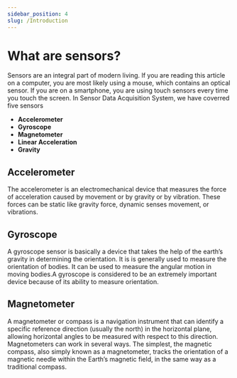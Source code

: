 ```yaml
---
sidebar_position: 4
slug: /Introduction
---
```

# What are sensors?

Sensors are an integral part of modern living. If you are reading this article on a computer, you are most likely using a mouse, which contains an optical sensor. If you are on a smartphone, you are using touch sensors every time you touch the screen.
In Sensor Data Acquisition System, we have coverred five sensors
 - **Accelerometer** 
 - **Gyroscope** 
 - **Magnetometer**
 - **Linear Acceleration**
 - **Gravity**
## Accelerometer

The accelerometer is an electromechanical device that measures the force of acceleration caused by movement or by gravity or by vibration. These forces can be static like gravity force, dynamic senses movement, or vibrations.
<!-- 
#### Accelerometer in smart devices
The accelerometer in smartphone measures the linear acceleration of the device. When at rest position in whatever orientation, the figure represents the force of gravity active on the device at the same time it also measures the acceleration on the X and Y axis which will be zero.
It detects changes in the orientation and accordingly rotates the mobile screen. Basically, it helps your smartphone know up form down. -->


## Gyroscope

A gyroscope sensor is basically a device that takes the help of the earth’s gravity in determining the orientation. It is is generally used to measure the orientation of bodies. It can be used to measure the angular motion in moving bodies.A gyroscope is considered to be an extremely important device because of its ability to measure orientation. 

<!-- #### Gyroscope in smart devices

Gyroscope Sensors have become an indispensable part of smartdevices these days. All the games which we play using motion senses are because of the gyroscope sensor. One of the best examples is the very popular Pokemon Go game which is completely based on the principle of gyroscopic sensors. We also need a gyroscope to view 360-degree videos on our mobile phones. -->

## Magnetometer

A magnetometer or compass is a navigation instrument that can identify a specific reference direction (usually the north) in the horizontal plane, allowing horizontal angles to be measured with respect to this direction. Magnetometers can work in several ways. The simplest, the magnetic compass, also simply known as a magnetometer, tracks the orientation of a magnetic needle within the Earth’s magnetic field, in the same way as a traditional compass.

<!-- #### Magnetometer in smart devices

The magnetometer sensor in a device detects the magnetic orientation of the device in relation to the X, Y and Z axes in relation to the real world north direction beside electromagnetic field EMF. -->
